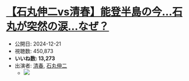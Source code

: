 # [【石丸伸二vs清春】能登半島の今…石丸が突然の涙…なぜ？](https://www.youtube.com/watch?v=vcowaG5aaB0)
-   公開日: 2024-12-21
-   視聴数: 450,873
-   **いいね数: 13,273**
-   出演者: [清春](/rehacq_fan/people/清春 "wikilink"), [石丸伸二](/rehacq_fan/people/石丸伸二 "wikilink")
    - [![](https://img.youtube.com/vi/vcowaG5aaB0/hqdefault.jpg)](https://www.youtube.com/watch?v=vcowaG5aaB0)
